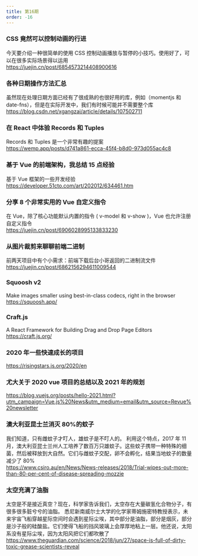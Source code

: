 ```yaml
---
title: 第16期
order: -16
---
```


### CSS 竟然可以控制动画的行进

今天要介绍一种很简单的使用 CSS 控制动画播放与暂停的小技巧。使用好了，可以在很多实际场景得以运用  
https://juejin.cn/post/6854573214408900616

### 各种日期操作方法汇总

虽然现在处理日期方面已经有了很成熟的也很好用的库，例如（momentjs 和 date-fns），但是在实际开发中，我们有时候可能并不需要整个库  
https://blog.csdn.net/xgangzai/article/details/107502711

### 在 React 中体验 Records 和 Tuples

Records 和 Tuples 是一个非常有趣的提案  
https://wemp.app/posts/d741a861-ecca-45f4-b8d0-973d055ac4c8

### 基于 Vue 的前端架构，我总结 15 点经验

基于 Vue 框架的一些开发经验  
https://developer.51cto.com/art/202012/634461.htm

### 分享 8 个非常实用的 Vue 自定义指令

在 Vue，除了核心功能默认内置的指令 ( v-model 和 v-show )，Vue 也允许注册自定义指令  
https://juejin.cn/post/6906028995133833230

### 从图片裁剪来聊聊前端二进制

前两天项目中有个小需求：前端下载后台小哥返回的二进制流文件  
https://juejin.cn/post/6862156294611009544

### Squoosh v2

Make images smaller using best-in-class codecs, right in the browser  
https://squoosh.app/

### Craft.js

A React Framework for Building Drag and Drop Page Editors  
https://craft.js.org/

### 2020 年一些快速成长的项目

https://risingstars.js.org/2020/en

### 尤大关于 2020 vue 项目的总结以及 2021 年的规划

https://blog.vuejs.org/posts/hello-2021.html?utm_campaign=Vue.js%20News&utm_medium=email&utm_source=Revue%20newsletter

### 澳大利亚昆士兰消灭 80%的蚊子

我们知道，只有雌蚊子才叮人，雄蚊子是不叮人的。
利用这个特点，2017 年 11 月，澳大利亚昆士兰州人工培养了数百万只雄蚊子。这些蚊子携带一种特殊的细菌，然后被释放到大自然。它们与雌蚊子交配，卵不会孵化，结果当地蚊子的数量减少了 80%  
https://www.csiro.au/en/News/News-releases/2018/Trial-wipes-out-more-than-80-per-cent-of-disease-spreading-mozzie

### 太空充满了油脂

太空是不是接近真空？现在，科学家告诉我们，太空存在大量碳氢化合物分子，有很多很多脏兮兮的油脂。
悉尼新南威尔士大学的化学家蒂姆施密特教授表示，未来宇宙飞船穿越星际空间时会遇到星际尘埃，其中部分是油脂，部分是烟灰，部分是沙子般的硅酸盐。它们使得飞船的挡风玻璃上会厚厚地粘上一层。他还说，太阳系没有星际尘埃，因为太阳风把它们都吹散了  
https://www.theguardian.com/science/2018/jun/27/space-is-full-of-dirty-toxic-grease-scientists-reveal
